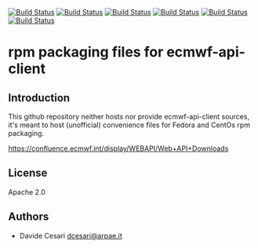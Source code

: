 [![Build Status](https://simc.arpae.it/moncic-ci/ecmwf-api-client-rpm/centos7.png)](https://simc.arpae.it/moncic-ci/ecmwf-api-client-rpm/)
[![Build Status](https://simc.arpae.it/moncic-ci/ecmwf-api-client-rpm/rocky8.png)](https://simc.arpae.it/moncic-ci/ecmwf-api-client-rpm/)
[![Build Status](https://simc.arpae.it/moncic-ci/ecmwf-api-client-rpm/rocky9.png)](https://simc.arpae.it/moncic-ci/ecmwf-api-client-rpm/)
[![Build Status](https://simc.arpae.it/moncic-ci/ecmwf-api-client-rpm/fedora36.png)](https://simc.arpae.it/moncic-ci/ecmwf-api-client-rpm/)
[![Build Status](https://simc.arpae.it/moncic-ci/ecmwf-api-client-rpm/fedora38.png)](https://simc.arpae.it/moncic-ci/ecmwf-api-client-rpm/)
[![Build Status](https://copr.fedorainfracloud.org/coprs/simc/stable/package/ecmwf-api-client/status_image/last_build.png)](https://copr.fedorainfracloud.org/coprs/simc/stable/package/ecmwf-api-client/)

# rpm packaging files for ecmwf-api-client

## Introduction

This github repository neither hosts nor provide ecmwf-api-client
sources, it's meant to host (unofficial) convenience files for Fedora
and CentOs rpm packaging.

https://confluence.ecmwf.int/display/WEBAPI/Web+API+Downloads

## License

Apache 2.0

## Authors

* Davide Cesari <dcesari@arpae.it>
